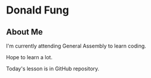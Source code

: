 
# Donald Fung

## About Me

I'm currently attending General Assembly to learn coding.

Hope to learn a lot.

Today's lesson is in GitHub repository.